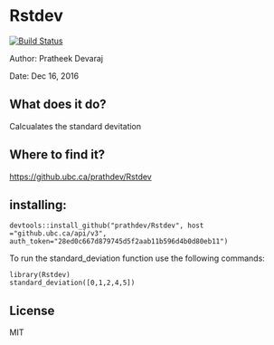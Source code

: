 # Rstdev

[![Build Status](https://travis-ci.org/Pratheek-Dev/Rstdev.svg?branch=master)](https://travis-ci.org/Pratheek-Dev/Rstdev)

Author: Pratheek Devaraj

Date: Dec 16, 2016


## What does it do?

Calcualates the standard devitation

## Where to find it?

https://github.ubc.ca/prathdev/Rstdev


## installing:

```
devtools::install_github("prathdev/Rstdev", host ="github.ubc.ca/api/v3", auth_token="28ed0c667d879745d5f2aab11b596d4b0d80eb11")
```

To run the standard_deviation function use the following commands:

```
library(Rstdev)
standard_deviation([0,1,2,4,5])
```

## License

MIT
